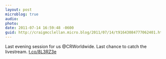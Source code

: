 ```yaml
---
layout: post
microblog: true
audio: 
photo: 
date: 2011-07-14 16:59:48 -0600
guid: http://craigmcclellan.micro.blog/2011/07/14/t91643084777062401.html
---
```

Last evening session for us @CRWorldwide. Last chance to catch the livestream. [t.co/8L3RZ3e](http://t.co/8L3RZ3e)
